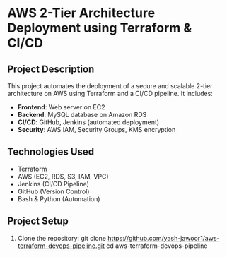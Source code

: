 # AWS 2-Tier Architecture Deployment using Terraform & CI/CD

## Project Description
This project automates the deployment of a secure and scalable 2-tier architecture on AWS using Terraform and a CI/CD pipeline. It includes:

- **Frontend**: Web server on EC2
- **Backend**: MySQL database on Amazon RDS
- **CI/CD**: GitHub, Jenkins (automated deployment)
- **Security**: AWS IAM, Security Groups, KMS encryption

## Technologies Used
- Terraform
- AWS (EC2, RDS, S3, IAM, VPC)
- Jenkins (CI/CD Pipeline)
- GitHub (Version Control)
- Bash & Python (Automation)

## Project Setup
1. Clone the repository:
   git clone https://github.com/yash-jawoor1/aws-terraform-devops-pipeline.git
   cd aws-terraform-devops-pipeline
